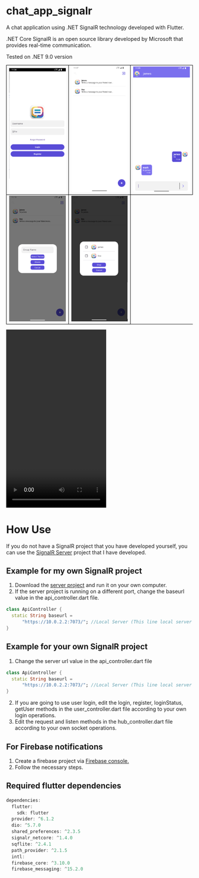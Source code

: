# chat_app_signalr
A chat application using .NET SignalR technology developed with Flutter.

.NET Core SignalR is an open source library developed by Microsoft that provides real-time communication.

Tested on .NET 9.0 version

<table>
<tr>
    <td style="border: 1px solid black;"><img src="/exampleScreens/loginScreen.png" width="200"> </td>
    <td style="border: 1px solid black;"><img src="/exampleScreens/mainScreen.png" width="200"> </td>
    <td style="border: 1px solid black;"><img src="/exampleScreens/chatScreen.png" width="200"> </td>
</tr>
<tr>
    <td style="border: 1px solid black;"><img src="/exampleScreens/groupDialog.png" width="200"> </td>
    <td style="border: 1px solid black;"><img src="/exampleScreens/selectPersonDialog.png" width="200"> </td>
</tr>
</table>

<video width="270" height="480" autoplay>
  <source src="/exampleScreens/chatApp.mp4" type="video/mp4">
   <source src="/exampleScreens/chatApp.ogg" type="video/ogg">
</video>


# How Use

If you do not have a SignalR project that you have developed yourself, you can use the <a href="https://github.com/seromany/chat_app_server"> SignalR Server</a> project that I have developed.

## Example for my own SignalR project

1. Download the <a href="https://github.com/seromany/chat_app_server"> server project</a> and run it on your own computer.
2. If the server project is running on a different port, change the baseurl value in the api_controller.dart file.

```Dart
class ApiController {
  static String baseurl =
      "https://10.0.2.2:7073/"; //Local Server (This line local server port)
}
```

## Example for your own SignalR project

1. Change the server url value in the api_controller.dart file

```Dart
class ApiController {
  static String baseurl =
      "https://10.0.2.2:7073/"; //Local Server (This line local server port)
}
```
2. If you are going to use user login, edit the login, register, loginStatus, getUser methods in the user_controller.dart file according to your own login operations.
3. Edit the request and listen methods in the hub_controller.dart file according to your own socket operations.

## For Firebase notifications

1. Create a firebase project via <a href="https://console.firebase.google.com/"> Firebase console. </a> 
2. Follow the necessary steps.

## Required flutter dependencies

```Dart
dependencies:
  flutter:
    sdk: flutter
  provider: ^6.1.2
  dio: ^5.7.0
  shared_preferences: ^2.3.5
  signalr_netcore: ^1.4.0
  sqflite: ^2.4.1
  path_provider: ^2.1.5
  intl:
  firebase_core: ^3.10.0
  firebase_messaging: ^15.2.0
```